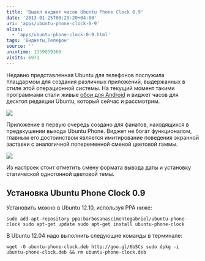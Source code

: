 ```yaml
---
title: 'Вышел виджет часов Ubuntu Phone Clock 0.9'
date: '2013-01-25T00:29:20+04:00'
uri: 'apps/ubuntu-phone-clock-0-9'
alias: 
  - 'apps/ubuntu-phone-clock-0-9.html'
tags: 'Виджеты,Телефон'
source: ''
unixtime: 1359059360
visits: 6971
---
```

Недавно представленная Ubuntu для телефонов послужила плацдармом для создания различных приложений, выдержанных в стиле этой операционной системы. На текущий момент такими программами стали живые [обои для Android](apps/zhivyye-oboi-s-ubuntu-phone-dlya-android) и виджет часов для десктоп редакции Ubuntu, который сейчас и рассмотрим.

[![](img/2013/01/25/00-00/ubuntu-phone-clock-1-8412419004-o.jpg)](img/2013/01/25/00-00/ubuntu-phone-clock-1-8412419004-o.jpg)

Приложение в первую очередь создано для фанатов, находящихся в предвкушении выхода Ubuntu Phone. Виджет не богат функционалом, главным его достоинством является имитирование поведения экранной заставки с аналогичной попеременной сменой цветовой гаммы.

[![](img/2013/01/25/00-00/ubuntu-phone-clock-4-8412418794-o.jpg)](img/2013/01/25/00-00/ubuntu-phone-clock-4-8412418794-o.jpg)

Из настроек стоит отметить смену формата вывода даты и установку статической однотонной цветовой темы.

## Установка Ubuntu Phone Clock 0.9

Установить можно в Ubuntu 12.10, используя PPA ниже:

```
sudo add-apt-repository ppa:barbosanascimentogabriel/ubuntu-phone-clock sudo apt-get update sudo apt-get install ubuntu-phone-clock
```

В Ubuntu 12.04 надо выполнить следующие команды в терминале:

```
wget -O ubuntu-phone-clock.deb http://goo.gl/6b5Cs sudo dpkg -i ubuntu-phone-clock.deb && rm ubuntu-phone-clock.deb
```
